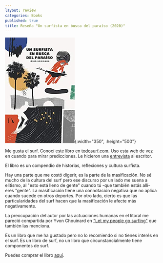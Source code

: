 ```yaml
---
layout: review
categories: Books
published: true
title: Reseña "Un surfista en busca del paraíso (2020)"
---
```

![](/assets/unsurfistaenbuscadelparaso.jpg){:width="350", :height="500"}

Me gusta el surf. Conocí este libro en [todosurf.com](https://www.todosurf.com). Uso esta web de vez en cuando para mirar predicciones. Le hicieron una [entrevista](https://www.todosurf.com/magazine/un-surfista-en-busca-de-paraiso/) al escritor.

El libro es un compendio de historias, reflexiones y cultura surfista.

Hay una parte que me costó digerir, es la parte de la masificación. No sé mucho de la cultura del surf pero ese discurso por un lado me suena a elitismo, al "esto está lleno de gente" cuando tú -que también estás allí- eres "gente". La masificación tiene una connotación negativa que no aplica cuando sucede en otros deportes. Por otro lado, cierto es que las particularidades del surf hacen que la masificación le afecte más negativamente.

La preocupación del autor por las actuaciones humanas en el litoral me pareció compartida por Yvon Chouinard en ["Let my people go surfing"](/books/2019/05/07/letmypeoplegosurfing.html) que también las menciona.

Es un libro que me ha gustado pero no lo recomiendo si no tienes interés en el surf. Es un libro de surf, no un libro que circunstancialmente tiene componentes de surf.

Puedes comprar el libro [aquí](https://amazon.es/dp/B089T1LLY5).
